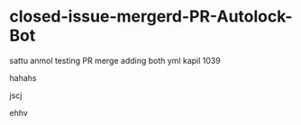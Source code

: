 # closed-issue-mergerd-PR-Autolock-Bot
sattu
anmol
testing PR merge
adding both yml
kapil 1039


hahahs

jscj

ehhv




